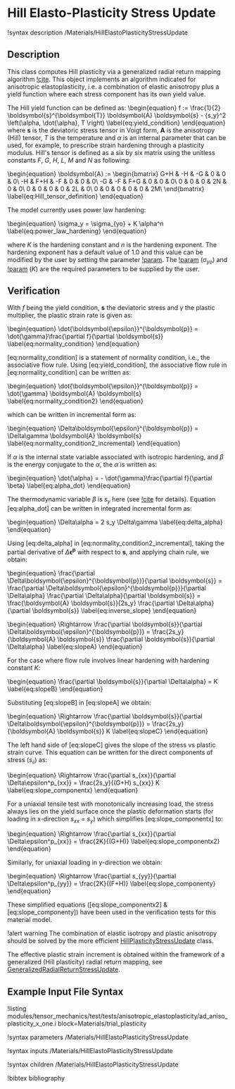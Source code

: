 # Hill Elasto-Plasticity Stress Update

!syntax description /Materials/HillElastoPlasticityStressUpdate

## Description

This class computes Hill plasticity via a generalized radial return mapping algorithm [!cite](versino2018generalized). This object implements an algorithm indicated for anisotropic elastoplasticity, i.e. a combination of elastic anisotropy plus a yield function where each stress component has its own yield value.

The Hill yield function can be defined as:
\begin{equation}
f := \frac{1}{2} \boldsymbol{s}^{\boldsymbol{T}} \boldsymbol{A} \boldsymbol{s} - {s_y}^2 \left(\alpha, \dot{\alpha}, T \right)
\label{eq:yield_condition}
\end{equation}
where $\boldsymbol{s}$ is the deviatoric stress tensor in Voigt form, $\boldsymbol{A}$ is the anisotropy (Hill) tensor, $T$ is the temperature and $\alpha$ is an internal parameter that can be used, for example, to prescribe strain hardening through a plasticity modulus. Hill's tensor is defined as a six by six matrix using the unitless constants $F$, $G$, $H$, $L$, $M$ and $N$ as following:

\begin{equation}
\boldsymbol{A} :=
  \begin{bmatrix}
  G+H & -H & -G & 0 & 0 & 0\\
  -H & F+H & -F & 0 & 0 & 0\\
  -G & -F & F+G & 0 & 0 & 0\\
  0 & 0 & 0 & 2N & 0 & 0\\
  0 & 0 & 0 & 0 & 2L & 0\\
  0 & 0 & 0 & 0 & 0 & 2M\\
  \end{bmatrix}
  \label{eq:Hill_tensor_definition}
\end{equation}

The model currently uses power law hardening:

\begin{equation}
\sigma_y = \sigma_{yo} + K \alpha^n
\label{eq:power_law_hardening}
\end{equation}

where $K$ is the hardening constant and $n$ is the hardening exponent. The hardening exponent has a default value of 1.0 and this value can be modified by the user by setting the parameter [!param](/Materials/HillElastoPlasticityStressUpdate/hardening_exponent). The [!param](/Materials/HillElastoPlasticityStressUpdate/yield_stress) ($\sigma_{yo}$) and [!param](/Materials/HillElastoPlasticityStressUpdate/hardening_constant) ($K$) are the required parameters to be supplied by the user.

## Verification

With $f$ being the yield condition, $\boldsymbol{s}$ the deviatoric stress and $\gamma$ the plastic multiplier, the plastic strain rate is given as:

\begin{equation}
\dot{\boldsymbol{\epsilon}}^{\boldsymbol{p}} = \dot{\gamma}\frac{\partial f}{\partial \boldsymbol{s}}
\label{eq:normality_condition}
\end{equation}

[eq:normality_condition] is a statement of normality condition, i.e., the associative flow rule. Using [eq:yield_condition], the associative flow rule in [eq:normality_condition] can be written as:

\begin{equation}
\dot{\boldsymbol{\epsilon}}^{\boldsymbol{p}} = \dot{\gamma} \boldsymbol{A} \boldsymbol{s}
\label{eq:normality_condition2}
\end{equation}

which can be written in incremental form as:

\begin{equation}
\Delta\boldsymbol{\epsilon}^{\boldsymbol{p}} = \Delta\gamma \boldsymbol{A} \boldsymbol{s}
\label{eq:normality_condition2_incremental}
\end{equation}

If $\alpha$ is the internal state variable associated with isotropic hardening, and $\beta$ is the energy conjugate to the $\dot{\alpha}$, the $\dot{\alpha}$ is written as:

\begin{equation}
\dot{\alpha} = - \dot{\gamma}\frac{\partial f}{\partial \beta}
\label{eq:alpha_dot}
\end{equation}

The thermodynamic variable $\beta$ is $s_y$ here (see [!cite](versino2018generalized) for details). Equation [eq:alpha_dot] can be written in integrated incremental form as:

\begin{equation}
\Delta\alpha = 2 s_y \Delta\gamma
\label{eq:delta_alpha}
\end{equation}

Using [eq:delta_alpha] in [eq:normality_condition2_incremental], taking the partial derivative of $\Delta\boldsymbol{\epsilon}^{\boldsymbol{p}}$ with respect to $\boldsymbol{s}$, and applying chain rule, we obtain:

\begin{equation}
\frac{\partial \Delta\boldsymbol{\epsilon}^{\boldsymbol{p}}}{\partial \boldsymbol{s}} = \frac{\partial \Delta\boldsymbol{\epsilon}^{\boldsymbol{p}}}{\partial \Delta\alpha} \frac{\partial \Delta\alpha}{\partial \boldsymbol{s}} = \frac{\boldsymbol{A} \boldsymbol{s}}{2s_y} \frac{\partial \Delta\alpha}{\partial \boldsymbol{s}}
\label{eq:inverse_slope}
\end{equation}

\begin{equation}
\Rightarrow \frac{\partial \boldsymbol{s}}{\partial \Delta\boldsymbol{\epsilon}^{\boldsymbol{p}}} = \frac{2s_y}{\boldsymbol{A} \boldsymbol{s}} \frac{\partial \boldsymbol{s}}{\partial \Delta\alpha}
\label{eq:slopeA}
\end{equation}

For the case where flow rule involves linear hardening with hardening constant $K$:

\begin{equation}
\frac{\partial \boldsymbol{s}}{\partial \Delta\alpha} = K
\label{eq:slopeB}
\end{equation}

Substituting [eq:slopeB] in [eq:slopeA] we obtain:

\begin{equation}
\Rightarrow \frac{\partial \boldsymbol{s}}{\partial \Delta\boldsymbol{\epsilon}^{\boldsymbol{p}}} = \frac{2s_y}{\boldsymbol{A} \boldsymbol{s}} K
\label{eq:slopeC}
\end{equation}

The left hand side of [eq:slopeC] gives the slope of the stress vs plastic strain curve. This equation can be written for the direct components of stress ($s_{ii}$) as:

\begin{equation}
\Rightarrow \frac{\partial s_{xx}}{\partial \Delta\epsilon^p_{xx}} = \frac{2s_y}{(G+H) s_{xx}} K
\label{eq:slope_componentx}
\end{equation}

For a uniaxial tensile test with monotonically increasing load, the stress always lies on the yield surface once the plastic deformation starts (for loading in x-direction $s_{xx}$ = $s_y$) which simplifies [eq:slope_componentx] to:

\begin{equation}
\Rightarrow \frac{\partial s_{xx}}{\partial \Delta\epsilon^p_{xx}} = \frac{2K}{(G+H)}
\label{eq:slope_componentx2}
\end{equation}

Similarly, for uniaxial loading in y-direction we obtain:

\begin{equation}
\Rightarrow \frac{\partial s_{yy}}{\partial \Delta\epsilon^p_{yy}} = \frac{2K}{(F+H)}
\label{eq:slope_componenty}
\end{equation}

These simplified equations ([eq:slope_componentx2] & [eq:slope_componenty]) have been used in the verification tests for this material model.

!alert warning
The combination of elastic isotropy and plastic anisotropy should be solved by the more efficient [HillPlasticityStressUpdate](/HillPlasticityStressUpdate.md) class.

The effective plastic strain increment is obtained within the framework of a generalized (Hill plasticity) radial return mapping, see
[GeneralizedRadialReturnStressUpdate](/GeneralizedRadialReturnStressUpdate.md).

## Example Input File Syntax

!listing modules/tensor_mechanics/test/tests/anisotropic_elastoplasticity/ad_aniso_plasticity_x_one.i block=Materials/trial_plasticity

!syntax parameters /Materials/HillElastoPlasticityStressUpdate

!syntax inputs /Materials/HillElastoPlasticityStressUpdate

!syntax children /Materials/HillElastoPlasticityStressUpdate

!bibtex bibliography
